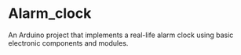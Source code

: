 # Alarm_clock
An Arduino project that implements a real-life alarm clock using basic electronic components and modules.
